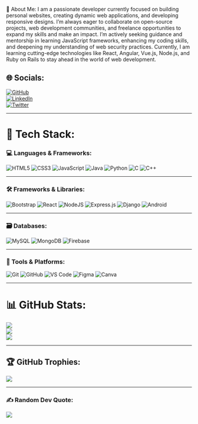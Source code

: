
💫 About Me:
I am a passionate developer currently focused on building personal websites, creating dynamic web applications, and developing responsive designs.
I’m always eager to collaborate on open-source projects, web development communities, and freelance opportunities to expand my skills and make an impact.
I’m actively seeking guidance and mentorship in learning JavaScript frameworks, enhancing my coding skills, and deepening my understanding of web security practices.
Currently, I am learning cutting-edge technologies like React, Angular, Vue.js, Node.js, and Ruby on Rails to stay ahead in the world of web development.



## 🌐 Socials:
[![GitHub](https://img.shields.io/badge/GitHub-000000?style=for-the-badge&logo=github&logoColor=white)](https://github.com/Adnanriaz0)  
[![LinkedIn](https://img.shields.io/badge/LinkedIn-0077B5?style=for-the-badge&logo=linkedin&logoColor=white)](https://www.linkedin.com/in/adnan-riaz-a4a336279)  
[![Twitter](https://img.shields.io/badge/Twitter-1DA1F2?style=for-the-badge&logo=twitter&logoColor=white)](https://twitter.com/YourUsername)  

---

# 🚀 Tech Stack:
### 💻 Languages & Frameworks:
![HTML5](https://img.shields.io/badge/html5-%23E34F26.svg?style=for-the-badge&logo=html5&logoColor=white) 
![CSS3](https://img.shields.io/badge/css3-%231572B6.svg?style=for-the-badge&logo=css3&logoColor=white) 
![JavaScript](https://img.shields.io/badge/javascript-%23323330.svg?style=for-the-badge&logo=javascript&logoColor=%23F7DF1E) 
![Java](https://img.shields.io/badge/java-%23ED8B00.svg?style=for-the-badge&logo=openjdk&logoColor=white) 
![Python](https://img.shields.io/badge/python-3670A0?style=for-the-badge&logo=python&logoColor=ffdd54) 
![C](https://img.shields.io/badge/c-%2300599C.svg?style=for-the-badge&logo=c&logoColor=white) 
![C++](https://img.shields.io/badge/c++-%2300599C.svg?style=for-the-badge&logo=c%2B%2B&logoColor=white) 

---

### 🛠️ Frameworks & Libraries:
![Bootstrap](https://img.shields.io/badge/bootstrap-%238511FA.svg?style=for-the-badge&logo=bootstrap&logoColor=white) 
![React](https://img.shields.io/badge/react-%2320232a.svg?style=for-the-badge&logo=react&logoColor=%2361DAFB) 
![NodeJS](https://img.shields.io/badge/node.js-6DA55F?style=for-the-badge&logo=node.js&logoColor=white) 
![Express.js](https://img.shields.io/badge/express.js-%23404d59.svg?style=for-the-badge&logo=express&logoColor=%2361DAFB) 
![Django](https://img.shields.io/badge/django-%23092E20.svg?style=for-the-badge&logo=django&logoColor=white) 
![Android](https://img.shields.io/badge/android-%233DDC84.svg?style=for-the-badge&logo=android&logoColor=white)

---

### 🗃️ Databases:
![MySQL](https://img.shields.io/badge/mysql-%2300f.svg?style=for-the-badge&logo=mysql&logoColor=white) 
![MongoDB](https://img.shields.io/badge/MongoDB-%234ea94b.svg?style=for-the-badge&logo=mongodb&logoColor=white) 
![Firebase](https://img.shields.io/badge/firebase-%23FFCA28.svg?style=for-the-badge&logo=firebase&logoColor=black) 

---

### 🔧 Tools & Platforms:
![Git](https://img.shields.io/badge/git-%23F05033.svg?style=for-the-badge&logo=git&logoColor=white) 
![GitHub](https://img.shields.io/badge/github-%23121011.svg?style=for-the-badge&logo=github&logoColor=white) 
![VS Code](https://img.shields.io/badge/VSCode-0078d7.svg?style=for-the-badge&logo=visual-studio-code&logoColor=white) 
![Figma](https://img.shields.io/badge/figma-%23F24E1E.svg?style=for-the-badge&logo=figma&logoColor=white) 
![Canva](https://img.shields.io/badge/Canva-%2300C4CC.svg?style=for-the-badge&logo=Canva&logoColor=white) 

---

# 📊 GitHub Stats:
![](https://github-readme-stats.vercel.app/api?username=Adnanriaz0&theme=radical&hide_border=false&include_all_commits=true&count_private=true)  
![](https://github-readme-streak-stats.herokuapp.com/?user=Adnanriaz0&theme=radical&hide_border=false)  
![](https://github-readme-stats.vercel.app/api/top-langs/?username=Adnanriaz0&theme=radical&hide_border=false&include_all_commits=true&count_private=true&layout=compact)  

---

## 🏆 GitHub Trophies:
![](https://github-profile-trophy.vercel.app/?Adnanriaz0=YourUsername&theme=radical&no-frame=true&no-bg=false&margin-w=4)  

---

### ✍️ Random Dev Quote:
![](https://quotes-github-readme.vercel.app/api?type=horizontal&theme=radical)  
